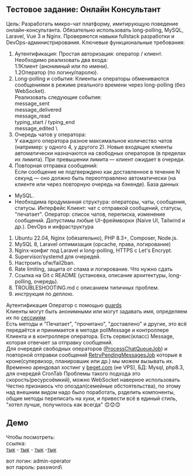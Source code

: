 ## Тестовое задание: Онлайн Консультант

Цель: Разработать микро-чат платформу, имитирующую поведение онлайн-консультанта. Обязательно
использовать long-polling, MySQL, Laravel, Vue 3 и Nginx. Проверяются навыки fullstack разработки и
DevOps-администрирования.
Ключевые функциональные требования:

1. Аутентификация: Простая авторизация: оператор / клиент. Необходимо реализовать два входа:\
   1.1Клиент (анонимный или по имени).\
   1.2Оператор (по логину/паролю).
2. Long-polling и события:
   Клиенты и операторы обмениваются сообщениями в режиме реального времени через long-polling (без WebSocket).\
   Реализовать следующие события:\
   message_sent\
   message_delivered\
   message_read\
   typing_start / typing_end \
   message_edited \
3. Очередь чатов у оператора:\
   У каждого оператора разное максимальное количество чатов (например: у одного 4, у другого 2).
   Новые входящие клиенты автоматически назначаются на свободных операторов (в пределах их лимита).
   При превышении лимита — клиент ожидает в очереди.
4. Повторная отправка сообщений:\
   Если сообщение не подтверждено как доставленное в течение N секунд — оно должно быть переотправлено автоматически (на
   клиенте или через повторную очередь на бэкенде).
   База данных

- MySQL.
- Необходима продуманная структура: операторы, чаты, сообщения, статусы.
  Интерфейс
  Клиент: чат с отправкой сообщений, статусы, "печатает".
  Оператор: список чатов, переписка, изменение сообщений.
  Допустимы любые UI-фреймворки (Naive UI, Tailwind и др.).
  DevOps и инфраструктура

1. Ubuntu 22.04, Nginx (обязательно), PHP 8.3+, Composer, Node.js.
2. MySQL 8, Laravel оптимизация (opcache, права, логирование)
3. Nginx-конфиг под Laravel и long-polling, HTTPS с Let's Encrypt.
4. Supervisor/systemd для очередей.
5. Настроить ufw/fail2ban.
6. Rate limiting, защита от спама и логирование.
   Что нужно сдать
1. Ссылка на Git с README (установка, описание архитектуры, long-polling, очередь).
3. TROUBLESHOOTING.md с описанием типичных проблем.
4. инструкция по деплою.

Аутентификация Оператор с помощью [guards](https://laravel.com/docs/12.x/authentication) \
Клиенты могут быть анонимными или могут задавать имя, определяем их
по [сессииям](https://laravel.com/docs/12.x/session)\
Есть методы и "Печатает", "прочитано", "доставлено" и другие, это всё передаётся и принимается в методе pollMessage и
контроллере Клиента и в контроллере оператора. Есть сервис(класс) Message, которая отвечает за отправку сообщений.\
Для очередей свободных операторов ([ProcessChatQueueJob](/app/Jobs/ProcessChatQueueJob.php)) и повторной отправки
сообщений [RetryPendingMessagesJob](/app/Jobs/RetryPendingMessagesJob.php) которые в кроне(супервизор, планировшик или
др.) мы можем вызывать их.\
Временно арендовал хостинг у [beget.com](https://beget.com/ru) (не VPS), БД: Mysql, php8.3, для очередей CronTab
Проблемы такого подхода это скорость(ресурсоёмкий), можно WebSocket наверное использовать
Честно признаюсь что опоздал(семейные обстоятельства), по этому над внешним видом надо было поработать, рзделить
компоненты, общие методы переписать на хуки, и привести всё в единый стиль, "хотел лучше, получилось как всегда" 😊😊😊

## Демо

Чтобы посмотреть:\
ссылка:\
[тык](https://techdev.tj/) - [тык](https://techdev.tj/) - [тык](https://techdev.tj/) -[тык](https://techdev.tj/)

вот логин: admin-operator\
вот пароль: password\


